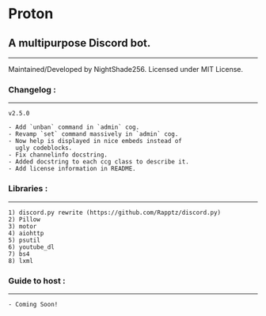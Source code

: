 # Proton
## A multipurpose Discord bot.

---

Maintained/Developed by NightShade256.
Licensed under MIT License.

### Changelog :
---
    v2.5.0

    - Add `unban` command in `admin` cog.
    - Revamp `set` command massively in `admin` cog.
    - Now help is displayed in nice embeds instead of
      ugly codeblocks.
    - Fix channelinfo docstring.
    - Added docstring to each ccg class to describe it.
    - Add license information in README.
        
### Libraries :
---
    1) discord.py rewrite (https://github.com/Rapptz/discord.py)
    2) Pillow
    3) motor
    4) aiohttp
    5) psutil
    6) youtube_dl
    7) bs4
    8) lxml
    
### Guide to host :
---
    - Coming Soon!
